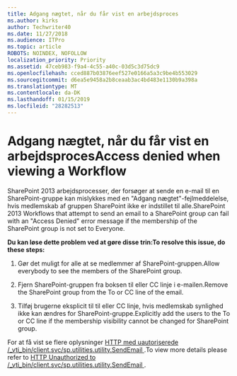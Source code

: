 ```yaml
---
title: Adgang nægtet, når du får vist en arbejdsproces
ms.author: kirks
author: Techwriter40
ms.date: 11/27/2018
ms.audience: ITPro
ms.topic: article
ROBOTS: NOINDEX, NOFOLLOW
localization_priority: Priority
ms.assetid: 47ceb983-f9a4-4c55-a40c-03d5c3d75dc9
ms.openlocfilehash: cced887b03876eef527e0166a5a3c9be4b553029
ms.sourcegitcommit: d6ea5e9458a2b8ceaab3ac4bd483e1130b9a398a
ms.translationtype: MT
ms.contentlocale: da-DK
ms.lasthandoff: 01/15/2019
ms.locfileid: "28282513"
---
```

# <a name="access-denied-when-viewing-a-workflow"></a><span data-ttu-id="a7f1c-102">Adgang nægtet, når du får vist en arbejdsproces</span><span class="sxs-lookup"><span data-stu-id="a7f1c-102">Access denied when viewing a Workflow</span></span>

<span data-ttu-id="a7f1c-103">SharePoint 2013 arbejdsprocesser, der forsøger at sende en e-mail til en SharePoint-gruppe kan mislykkes med en "Adgang nægtet"-fejlmeddelelse, hvis medlemskab af gruppen SharePoint ikke er indstillet til alle.</span><span class="sxs-lookup"><span data-stu-id="a7f1c-103">SharePoint 2013 Workflows that attempt to send an email to a SharePoint group can fail with an "Access Denied" error message if the membership of the SharePoint group is not set to Everyone.</span></span>
  
 <span data-ttu-id="a7f1c-104">**Du kan løse dette problem ved at gøre disse trin:**</span><span class="sxs-lookup"><span data-stu-id="a7f1c-104">**To resolve this issue, do these steps:**</span></span>
  
 1. <span data-ttu-id="a7f1c-105">Gør det muligt for alle at se medlemmer af SharePoint-gruppen.</span><span class="sxs-lookup"><span data-stu-id="a7f1c-105">Allow everybody to see the members of the SharePoint group.</span></span> 
  
 2. <span data-ttu-id="a7f1c-106">Fjern SharePoint-gruppen fra boksen til eller CC linje i e-mailen.</span><span class="sxs-lookup"><span data-stu-id="a7f1c-106">Remove the SharePoint group from the To or CC line of the email.</span></span> 
  
 3. <span data-ttu-id="a7f1c-107">Tilføj brugerne eksplicit til til eller CC linje, hvis medlemskab synlighed ikke kan ændres for SharePoint-gruppe.</span><span class="sxs-lookup"><span data-stu-id="a7f1c-107">Explicitly add the users to the To or CC line if the membership visibility cannot be changed for SharePoint group.</span></span> 
  
<span data-ttu-id="a7f1c-108">For at få vist se flere oplysninger [HTTP med uautoriserede /_vti_bin/client.svc/sp.utilities.utility.SendEmail ](https://go.microsoft.com/fwlink/?linkid=2044694&amp;clcid=0x409).</span><span class="sxs-lookup"><span data-stu-id="a7f1c-108">To view more details please refer to [HTTP Unauthorized to /_vti_bin/client.svc/sp.utilities.utility.SendEmail ](https://go.microsoft.com/fwlink/?linkid=2044694&amp;clcid=0x409).</span></span>
  

